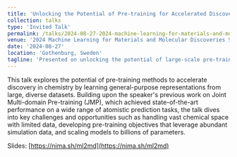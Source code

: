 ```yaml
---
title: 'Unlocking the Potential of Pre-training for Accelerated Discovery in Chemistry'
collection: talks
type: 'Invited Talk'
permalink: /talks/2024-08-27-2024-machine-learning-for-materials-and-molecular-discoveries-symposium-unlocking-the-potential-of-pre-training-for-accelerated-discovery-in-chemistry
venue: '2024 Machine Learning for Materials and Molecular Discoveries Symposium'
date: '2024-08-27'
location: 'Gothenburg, Sweden'
tagline: 'Presented on unlocking the potential of large-scale pre-training methods to accelerate discovery in chemistry, highlighting key challenges and opportunities in this rapidly evolving field.'
---
```


This talk explores the potential of pre-training methods to accelerate discovery in chemistry by learning general-purpose representations from large, diverse datasets. Building upon the speaker's previous work on Joint Multi-domain Pre-training (JMP), which achieved state-of-the-art performance on a wide range of atomistic prediction tasks, the talk dives into key challenges and opportunities such as handling vast chemical space with limited data, developing pre-training objectives that leverage abundant simulation data, and scaling models to billions of parameters.

Slides: [https://nima.sh/ml2md](https://nima.sh/ml2md)
